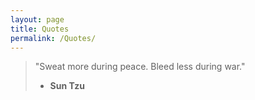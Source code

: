 ```yaml
---
layout: page
title: Quotes
permalink: /Quotes/
---
```


> "Sweat more during peace. Bleed less during war."
> - **Sun Tzu**
